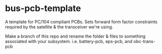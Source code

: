 # bus-pcb-template
A template for PC/104 compliant PCBs. Sets forward form factor constraints required by the satellite & the transceiver we're using. 
    
Make a branch of this repo and rename the folder & files to something associated with your subsystem.
i.e. battery-pcb, eps-pcb, and obc-trans-pcb

